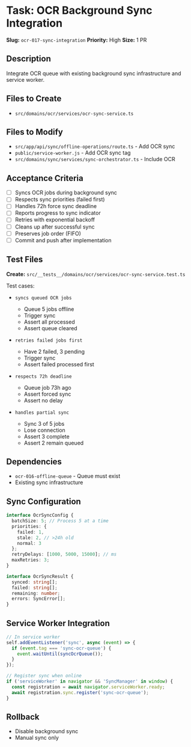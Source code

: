 # Task: OCR Background Sync Integration

**Slug:** `ocr-017-sync-integration`
**Priority:** High
**Size:** 1 PR

## Description
Integrate OCR queue with existing background sync infrastructure and service worker.

## Files to Create
- `src/domains/ocr/services/ocr-sync-service.ts`

## Files to Modify
- `src/app/api/sync/offline-operations/route.ts` - Add OCR sync
- `public/service-worker.js` - Add OCR sync tag
- `src/domains/sync/services/sync-orchestrator.ts` - Include OCR

## Acceptance Criteria
- [ ] Syncs OCR jobs during background sync
- [ ] Respects sync priorities (failed first)
- [ ] Handles 72h force sync deadline
- [ ] Reports progress to sync indicator
- [ ] Retries with exponential backoff
- [ ] Cleans up after successful sync
- [ ] Preserves job order (FIFO)
- [ ] Commit and push after implementation

## Test Files
**Create:** `src/__tests__/domains/ocr/services/ocr-sync-service.test.ts`

Test cases:
- `syncs queued OCR jobs`
  - Queue 5 jobs offline
  - Trigger sync
  - Assert all processed
  - Assert queue cleared
  
- `retries failed jobs first`
  - Have 2 failed, 3 pending
  - Trigger sync
  - Assert failed processed first
  
- `respects 72h deadline`
  - Queue job 73h ago
  - Assert forced sync
  - Assert no delay
  
- `handles partial sync`
  - Sync 3 of 5 jobs
  - Lose connection
  - Assert 3 complete
  - Assert 2 remain queued

## Dependencies
- `ocr-016-offline-queue` - Queue must exist
- Existing sync infrastructure

## Sync Configuration
```typescript
interface OcrSyncConfig {
  batchSize: 5; // Process 5 at a time
  priorities: {
    failed: 1,
    stale: 2, // >24h old
    normal: 3
  };
  retryDelays: [1000, 5000, 15000]; // ms
  maxRetries: 3;
}

interface OcrSyncResult {
  synced: string[];
  failed: string[];
  remaining: number;
  errors: SyncError[];
}
```

## Service Worker Integration
```javascript
// In service worker
self.addEventListener('sync', async (event) => {
  if (event.tag === 'sync-ocr-queue') {
    event.waitUntil(syncOcrQueue());
  }
});

// Register sync when online
if ('serviceWorker' in navigator && 'SyncManager' in window) {
  const registration = await navigator.serviceWorker.ready;
  await registration.sync.register('sync-ocr-queue');
}
```

## Rollback
- Disable background sync
- Manual sync only